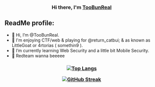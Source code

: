 <h3 align="center">
Hi there, I'm <a href="https://github.com/TooBunReal/" target="_blank" rel="noreferrer">TooBunReal</a>
</h3>

## ReadMe profile:
- 👋 Hi, I’m @TooBunReal.
- 👀 I'm enjoying CTF/web & playing for @return_catbui; & as known as LittleGoat or 4rtorias ( somethin9 ).             
- 🌱 I’m currently learning Web Security and a little bit Mobile Security.
- 💞️ Redteam wanna beeeee
<h3 align="center">
  

[![Top Langs](https://github-readme-stats.vercel.app/api/top-langs/?username=TooBunReal&layout=compact&theme=radical&size_weight=1&count_weight=1&card_width=495&langs_count=7&hide=handlebars,css,scss,html)](https://github.com/TooBunReal)    


[![GitHub Streak](https://streak-stats.demolab.com?user=TooBunReal&theme=radical&border_radius=5&card_height=160)](https://git.io/streak-stats)
</h3>
